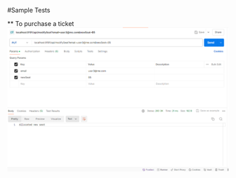 #Sample Tests

** To purchase a ticket
![Purchase Ticket](https://github.com/Charansan2014/London-Express/blob/master/images/allocate%20new%20seat.png)
